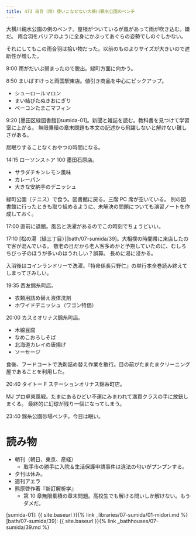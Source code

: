 ```yaml
---
title: 473 日目（雨）使いこなせない大横川親水公園のベンチ
---
```


大横川親水公園の例のベンチ。屋根がついているが風があって雨が吹き込む。嫌だ。
雨合羽をバリアのように全身にかぶってあぐらの姿勢でしのぐしかない。

それにしてもこの雨合羽は拾い物だった。以前のものよりサイズが大きいので遮断性が増した。

8:00 雨がだいぶ弱まったので脱出。緑町方面に向かう。

8:50 まいばすけっと両国駅東店。値引き商品を中心にピックアップ。
* シューロールマロン
* まい結びたぬきおにぎり
* ベーコンたまごマフィン

9:20 [墨田区緑図書館][sumida-01]。新聞と雑誌を読む。教科書を見つけて学習室に上がる。
無限乗積の章末問題も本文の記述から飛躍しないと解けない難しさがある。

居眠りすることなくおやつの時間になる。

14:15 ローソンストア 100 墨田石原店。
* サラダチキンレモン風味
* カレーパン
* 大きな安納芋のデニッシュ

緑町公園（テニス）で食う。図書館に戻る。三階 PC 席が空いている。
別の図書館に行ったときも取り組めるように、未解決の問題についても演習ノートを作成しておく。

17:00 直前に退館。風呂と洗濯があるのでこの時刻でちょうどいい。

17:10 [松の湯（緑三丁目）][bath/07-sumida/39]。大相撲の時間帯に来店したので客が混んでいる。
敬老の日だから老人客多めかと予期していたのに、むしろちびっ子のほうが多いのはうれしい？誤算。
長めに湯に浸かる。

入浴後はコインランドリーで洗濯。『特命係長只野仁』の単行本全巻読み終えてしまってさみしい。

19:35 西友錦糸町店。
* 衣類用詰め替え液体洗剤
* ホワイドデニッシュ（ワゴン特価）

20:00 カスミオリナス錦糸町店。
* 木綿豆腐
* なめこおろしそば
* 北海道カレイの唐揚げ
* ソーセージ

食後、フードコートで洗剤詰め替え作業を敢行。目の前がたまたまクリーニング屋であることを利用した。

20:40 タイトー F ステーションオリナス錦糸町店。

MJ プロ卓東風戦。たまにあるひどい不運にみまわれて満貫クラスの手に放銃しまくる。
最終的に幻球が残り一個になってしまう。

23:40 錦糸公園砂場ベンチ。今日は眠い。

# 読み物

* 朝刊（朝日、東京、産経）
  * 取手市の勝手に入院＆生活保護申請事件は違法の匂いがプンプンする。
* 夕刊は休み。
* 週刊アエラ
* 熊原啓作著『新訂解析学』
  * 第 10 章無限乗積の章末問題。高校生でも解ける問いしか解けない。もうダメだ。

[sumida-01]: {{ site.baseurl }}{% link _libraries/07-sumida/01-midori.md %}
[bath/07-sumida/39]: {{ site.baseurl }}{% link _bathhouses/07-sumida/39.md %}
